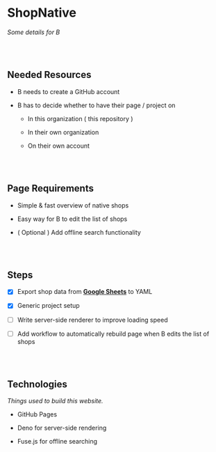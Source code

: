 
# ShopNative

*Some details for B*

<br>
<br>

## Needed Resources

-   B needs to create a GitHub account

-   B has to decide whether to have their page / project on

    - In this organization ( this repository )
    
    - In their own organization
    
    - On their own account

<br>
<br>

## Page Requirements

-   Simple & fast overview of native shops

-   Easy way for B to edit the list of shops

-   ( Optional ) Add offline search functionality

<br>
<br>

## Steps

-   [x] Export shop data from **[Google Sheets]** to YAML

-   [x] Generic project setup

-   [ ] Write server-side renderer to improve loading speed

-   [ ] Add workflow to automatically rebuild page when B edits the list of shops

<br>
<br>

## Technologies

*Things used to build this website.*

- GitHub Pages

- Deno for server-side rendering

- Fuse.js for offline searching

<br>


[Google Sheets]: https://docs.google.com/spreadsheets/d/1Go9xe5ARV3RxBqasRi2CJ6dHLSG5Uyf8gZ1Tuy8P0Dc/edit#gid=0
